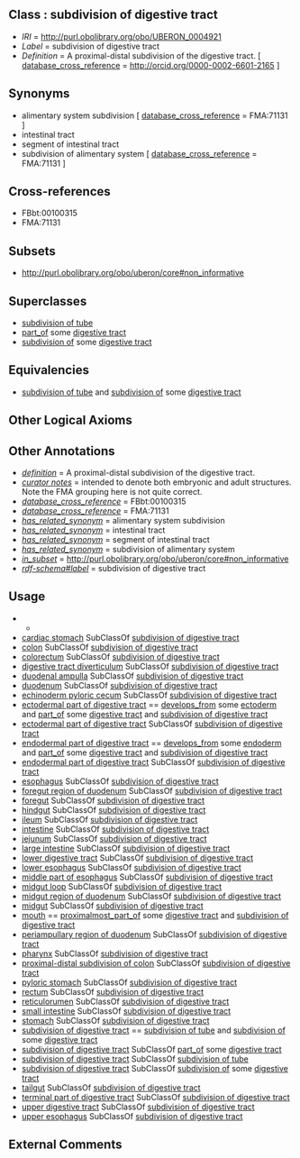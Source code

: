 
## Class : subdivision of digestive tract

 * *IRI* = http://purl.obolibrary.org/obo/UBERON_0004921
 * *Label* = subdivision of digestive tract
 * *Definition* = A proximal-distal subdivision of the digestive tract. [ [database_cross_reference](../../ef/oboInOwl#hasDbXref.md) = http://orcid.org/0000-0002-6601-2165 ]

## Synonyms

 * alimentary system subdivision [ [database_cross_reference](../../ef/oboInOwl#hasDbXref.md) = FMA:71131 ]
 * intestinal tract
 * segment of intestinal tract
 * subdivision of alimentary system [ [database_cross_reference](../../ef/oboInOwl#hasDbXref.md) = FMA:71131 ]

## Cross-references

 * FBbt:00100315
 * FMA:71131

## Subsets

 * http://purl.obolibrary.org/obo/uberon/core#non_informative

## Superclasses

 * [subdivision of tube](../../UBERON/22/UBERON_0013522.md)
 * [part_of](../../BFO/50/BFO_0000050.md) some [digestive tract](../../UBERON/55/UBERON_0001555.md)
 * [subdivision of](../../core#subdivision/of/core#subdivision_of.md) some [digestive tract](../../UBERON/55/UBERON_0001555.md)

## Equivalencies

 * [subdivision of tube](../../UBERON/22/UBERON_0013522.md) and [subdivision of](../../core#subdivision/of/core#subdivision_of.md) some [digestive tract](../../UBERON/55/UBERON_0001555.md)

## Other Logical Axioms


## Other Annotations

 * *[definition](../../IAO/15/IAO_0000115.md)* = A proximal-distal subdivision of the digestive tract.
 * *[curator notes](../../IAO/32/IAO_0000232.md)* = intended to denote both embryonic and adult structures. Note the FMA grouping here is not quite correct.
 * *[database_cross_reference](../../ef/oboInOwl#hasDbXref.md)* = FBbt:00100315
 * *[database_cross_reference](../../ef/oboInOwl#hasDbXref.md)* = FMA:71131
 * *[has_related_synonym](../../ym/oboInOwl#hasRelatedSynonym.md)* = alimentary system subdivision
 * *[has_related_synonym](../../ym/oboInOwl#hasRelatedSynonym.md)* = intestinal tract
 * *[has_related_synonym](../../ym/oboInOwl#hasRelatedSynonym.md)* = segment of intestinal tract
 * *[has_related_synonym](../../ym/oboInOwl#hasRelatedSynonym.md)* = subdivision of alimentary system
 * *[in_subset](../../et/oboInOwl#inSubset.md)* = http://purl.obolibrary.org/obo/uberon/core#non_informative
 * *[rdf-schema#label](../../el/rdf-schema#label.md)* = subdivision of digestive tract

## Usage

 * -
 * [cardiac stomach](../../UBERON/50/UBERON_0008250.md) SubClassOf [subdivision of digestive tract](../../UBERON/21/UBERON_0004921.md)
 * [colon](../../UBERON/55/UBERON_0001155.md) SubClassOf [subdivision of digestive tract](../../UBERON/21/UBERON_0004921.md)
 * [colorectum](../../UBERON/52/UBERON_0012652.md) SubClassOf [subdivision of digestive tract](../../UBERON/21/UBERON_0004921.md)
 * [digestive tract diverticulum](../../UBERON/54/UBERON_0009854.md) SubClassOf [subdivision of digestive tract](../../UBERON/21/UBERON_0004921.md)
 * [duodenal ampulla](../../UBERON/44/UBERON_0013644.md) SubClassOf [subdivision of digestive tract](../../UBERON/21/UBERON_0004921.md)
 * [duodenum](../../UBERON/14/UBERON_0002114.md) SubClassOf [subdivision of digestive tract](../../UBERON/21/UBERON_0004921.md)
 * [echinoderm pyloric cecum](../../UBERON/48/UBERON_0008248.md) SubClassOf [subdivision of digestive tract](../../UBERON/21/UBERON_0004921.md)
 * [ectodermal part of digestive tract](../../UBERON/06/UBERON_0004906.md) == [develops_from](../../RO/02/RO_0002202.md) some [ectoderm](../../UBERON/24/UBERON_0000924.md) and [part_of](../../BFO/50/BFO_0000050.md) some [digestive tract](../../UBERON/55/UBERON_0001555.md) and [subdivision of digestive tract](../../UBERON/21/UBERON_0004921.md)
 * [ectodermal part of digestive tract](../../UBERON/06/UBERON_0004906.md) SubClassOf [subdivision of digestive tract](../../UBERON/21/UBERON_0004921.md)
 * [endodermal part of digestive tract](../../UBERON/85/UBERON_0004185.md) == [develops_from](../../RO/02/RO_0002202.md) some [endoderm](../../UBERON/25/UBERON_0000925.md) and [part_of](../../BFO/50/BFO_0000050.md) some [digestive tract](../../UBERON/55/UBERON_0001555.md) and [subdivision of digestive tract](../../UBERON/21/UBERON_0004921.md)
 * [endodermal part of digestive tract](../../UBERON/85/UBERON_0004185.md) SubClassOf [subdivision of digestive tract](../../UBERON/21/UBERON_0004921.md)
 * [esophagus](../../UBERON/43/UBERON_0001043.md) SubClassOf [subdivision of digestive tract](../../UBERON/21/UBERON_0004921.md)
 * [foregut region of duodenum](../../UBERON/86/UBERON_0003286.md) SubClassOf [subdivision of digestive tract](../../UBERON/21/UBERON_0004921.md)
 * [foregut](../../UBERON/41/UBERON_0001041.md) SubClassOf [subdivision of digestive tract](../../UBERON/21/UBERON_0004921.md)
 * [hindgut](../../UBERON/46/UBERON_0001046.md) SubClassOf [subdivision of digestive tract](../../UBERON/21/UBERON_0004921.md)
 * [ileum](../../UBERON/16/UBERON_0002116.md) SubClassOf [subdivision of digestive tract](../../UBERON/21/UBERON_0004921.md)
 * [intestine](../../UBERON/60/UBERON_0000160.md) SubClassOf [subdivision of digestive tract](../../UBERON/21/UBERON_0004921.md)
 * [jejunum](../../UBERON/15/UBERON_0002115.md) SubClassOf [subdivision of digestive tract](../../UBERON/21/UBERON_0004921.md)
 * [large intestine](../../UBERON/59/UBERON_0000059.md) SubClassOf [subdivision of digestive tract](../../UBERON/21/UBERON_0004921.md)
 * [lower digestive tract](../../UBERON/07/UBERON_0004907.md) SubClassOf [subdivision of digestive tract](../../UBERON/21/UBERON_0004921.md)
 * [lower esophagus](../../UBERON/73/UBERON_0013473.md) SubClassOf [subdivision of digestive tract](../../UBERON/21/UBERON_0004921.md)
 * [middle part of esophagus](../../UBERON/74/UBERON_0013474.md) SubClassOf [subdivision of digestive tract](../../UBERON/21/UBERON_0004921.md)
 * [midgut loop](../../UBERON/98/UBERON_0011698.md) SubClassOf [subdivision of digestive tract](../../UBERON/21/UBERON_0004921.md)
 * [midgut region of duodenum](../../UBERON/87/UBERON_0003287.md) SubClassOf [subdivision of digestive tract](../../UBERON/21/UBERON_0004921.md)
 * [midgut](../../UBERON/45/UBERON_0001045.md) SubClassOf [subdivision of digestive tract](../../UBERON/21/UBERON_0004921.md)
 * [mouth](../../UBERON/65/UBERON_0000165.md) == [proximalmost_part_of](../../BSPO/06/BSPO_0001106.md) some [digestive tract](../../UBERON/55/UBERON_0001555.md) and [subdivision of digestive tract](../../UBERON/21/UBERON_0004921.md)
 * [periampullary region of duodenum](../../UBERON/73/UBERON_0012273.md) SubClassOf [subdivision of digestive tract](../../UBERON/21/UBERON_0004921.md)
 * [pharynx](../../UBERON/62/UBERON_0006562.md) SubClassOf [subdivision of digestive tract](../../UBERON/21/UBERON_0004921.md)
 * [proximal-distal subdivision of colon](../../UBERON/68/UBERON_0000168.md) SubClassOf [subdivision of digestive tract](../../UBERON/21/UBERON_0004921.md)
 * [pyloric stomach](../../UBERON/46/UBERON_0008246.md) SubClassOf [subdivision of digestive tract](../../UBERON/21/UBERON_0004921.md)
 * [rectum](../../UBERON/52/UBERON_0001052.md) SubClassOf [subdivision of digestive tract](../../UBERON/21/UBERON_0004921.md)
 * [reticulorumen](../../UBERON/64/UBERON_0007364.md) SubClassOf [subdivision of digestive tract](../../UBERON/21/UBERON_0004921.md)
 * [small intestine](../../UBERON/08/UBERON_0002108.md) SubClassOf [subdivision of digestive tract](../../UBERON/21/UBERON_0004921.md)
 * [stomach](../../UBERON/45/UBERON_0000945.md) SubClassOf [subdivision of digestive tract](../../UBERON/21/UBERON_0004921.md)
 * [subdivision of digestive tract](../../UBERON/21/UBERON_0004921.md) == [subdivision of tube](../../UBERON/22/UBERON_0013522.md) and [subdivision of](../../core#subdivision/of/core#subdivision_of.md) some [digestive tract](../../UBERON/55/UBERON_0001555.md)
 * [subdivision of digestive tract](../../UBERON/21/UBERON_0004921.md) SubClassOf [part_of](../../BFO/50/BFO_0000050.md) some [digestive tract](../../UBERON/55/UBERON_0001555.md)
 * [subdivision of digestive tract](../../UBERON/21/UBERON_0004921.md) SubClassOf [subdivision of tube](../../UBERON/22/UBERON_0013522.md)
 * [subdivision of digestive tract](../../UBERON/21/UBERON_0004921.md) SubClassOf [subdivision of](../../core#subdivision/of/core#subdivision_of.md) some [digestive tract](../../UBERON/55/UBERON_0001555.md)
 * [tailgut](../../UBERON/45/UBERON_0004045.md) SubClassOf [subdivision of digestive tract](../../UBERON/21/UBERON_0004921.md)
 * [terminal part of digestive tract](../../UBERON/66/UBERON_0006866.md) SubClassOf [subdivision of digestive tract](../../UBERON/21/UBERON_0004921.md)
 * [upper digestive tract](../../UBERON/08/UBERON_0004908.md) SubClassOf [subdivision of digestive tract](../../UBERON/21/UBERON_0004921.md)
 * [upper esophagus](../../UBERON/72/UBERON_0013472.md) SubClassOf [subdivision of digestive tract](../../UBERON/21/UBERON_0004921.md)

## External Comments

